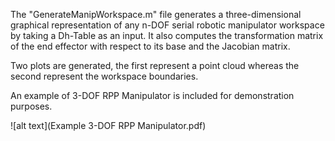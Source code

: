 The "GenerateManipWorkspace.m" file generates a three-dimensional graphical representation of any n-DOF serial robotic manipulator workspace by taking a Dh-Table as an input. It also computes the transformation matrix of the end effector with respect to its base and the Jacobian matrix.

Two plots are generated, the first represent a point cloud whereas the second represent the workspace boundaries. 

An example of 3-DOF RPP Manipulator is included for demonstration purposes. 


![alt text](Example 3-DOF RPP Manipulator.pdf)
